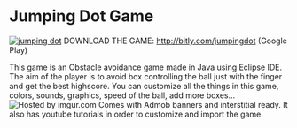 # Jumping Dot Game
[![](http://i.imgur.com/07oXoTC.png "jumping dot")](http://bit.ly/jumpingdot)
DOWNLOAD THE GAME: http://bitly.com/jumpingdot (Google Play)

This game is an Obstacle avoidance game made in Java using Eclipse IDE. The aim of the player is to avoid box controlling the ball just with the finger and get the best highscore. You can customize all the things in this game, colors, sounds, graphics, speed of the ball, add more boxes… ![](http://i.imgur.com/LnisAbp.png "Hosted by imgur.com") Comes with Admob banners and interstitial ready. It also has youtube tutorials in order to customize and import the game.
